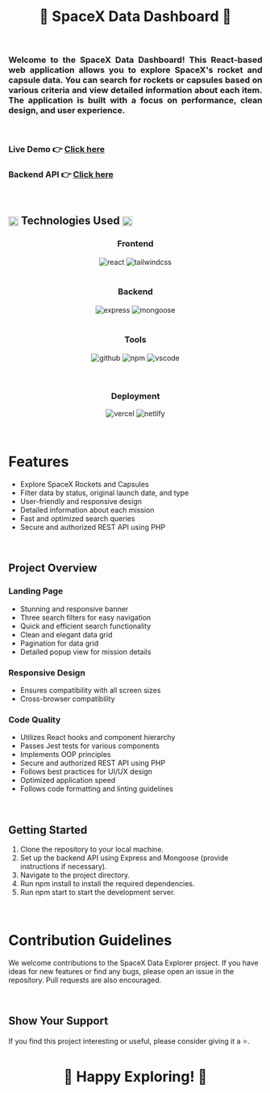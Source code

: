 <h1 align="center">🚀 SpaceX Data Dashboard 🚀</h1>

<br/>

<h3 align="justify" width="80%">Welcome to the SpaceX Data Dashboard! This React-based web application allows you to explore SpaceX's rocket and capsule data. You can search for rockets or capsules based on various criteria and view detailed information about each item. The application is built with a focus on performance, clean design, and user experience.</h3>

<br/>

### Live Demo 👉 [Click here]()

### Backend API 👉 [Click here]()

<br/>

<h2 align="left">
<img src="https://art.pixilart.com/486745d4bb1ef18.gif"  width="20" height="20" align="center">
 Technologies Used
<img src="https://art.pixilart.com/486745d4bb1ef18.gif"  width="20" height="20" align="center">
</h2>
<div align="center">
 
 <div align="center"><h3 align="center">Frontend</h3>
<img src="https://img.shields.io/badge/react-%23323330.svg?style=for-the-badge&logo=react&logoColor=%23F7DF1E" align="center" alt="react">
<img src="https://img.shields.io/badge/tailwindcss-%2338B2AC.svg?style=for-the-badge&logo=tailwind-css&logoColor=white" align="center" alt="tailwindcss">
<br/>
<br/>
</div>
 
 <div align="center"><h3 align="center">Backend</h3> 
<img src="https://img.shields.io/badge/expressjs-%23777BB4.svg?style=for-the-badge&logo=express.js&logoColor=white" align="center" alt="express"/>
   <img src="https://img.shields.io/badge/mongoose-%2300f.svg?style=for-the-badge&logo=mongoose&logoColor=white" align="center" alt="mongoose"/>
     <br />
     <br />
 </div>
</div>
<div align="center"><h3 align="center">Tools</h3> 
   <img src="https://img.shields.io/badge/GitHub-100000?style=for-the-badge&logo=github&logoColor=white"  align="center" alt="github"/>
   <img src = "https://img.shields.io/badge/NPM-%23000000.svg?style=for-the-badge&logo=npm&logoColor=white" align="center" alt="npm">
   <img src="https://img.shields.io/badge/Visual%20Studio-5C2D91.svg?style=for-the-badge&logo=visual-studio&logoColor=white"  align="center" alt="vscode"/>
</div>
     <br />
     <br />

<div align="center"><h3 align="center">Deployment</h3>
  <img src="https://img.shields.io/badge/vercel-%23000000.svg?style=for-the-badge&logo=vercel&logoColor=white"  alt="vercel"/>
  <img src="https://img.shields.io/badge/netlify-%23000000.svg?style=for-the-badge&logo=netlify&logoColor=#00C7B7" alt="netlify" />
</div>
</p>

<br/>

# Features
- Explore SpaceX Rockets and Capsules
- Filter data by status, original launch date, and type
- User-friendly and responsive design
- Detailed information about each mission
- Fast and optimized search queries
- Secure and authorized REST API using PHP

<br/>

## Project Overview

### Landing Page
- Stunning and responsive banner
- Three search filters for easy navigation
- Quick and efficient search functionality
- Clean and elegant data grid
- Pagination for data grid
- Detailed popup view for mission details

### Responsive Design
- Ensures compatibility with all screen sizes
- Cross-browser compatibility

### Code Quality
- Utilizes React hooks and component hierarchy
- Passes Jest tests for various components
- Implements OOP principles
- Secure and authorized REST API using PHP
- Follows best practices for UI/UX design
- Optimized application speed
- Follows code formatting and linting guidelines

<br/>

## Getting Started

1. Clone the repository to your local machine.
2. Set up the backend API using Express and Mongoose (provide instructions if necessary).
3. Navigate to the project directory.
4. Run npm install to install the required dependencies.
5. Run npm start to start the development server.

<br/>

# Contribution Guidelines

We welcome contributions to the SpaceX Data Explorer project. If you have ideas for new features or find any bugs, please open an issue in the repository. Pull requests are also encouraged.

<br/>

## Show Your Support

If you find this project interesting or useful, please consider giving it a ⭐️.

<h1 align="center">🚀 Happy Exploring! 🌌</h1>
